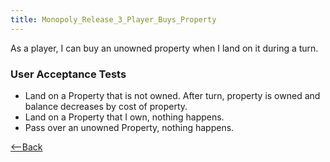 ```yaml
---
title: Monopoly_Release_3_Player_Buys_Property
---
```

As a player, I can buy an unowned property when I land on it during a turn.

### User Acceptance Tests
* Land on a Property that is not owned. After turn, property is owned and balance decreases by cost of property.
* Land on a Property that I own, nothing happens.
* Pass over an unowned Property, nothing happens.

[<--Back](Monopoly_Release_3_User_Stories)